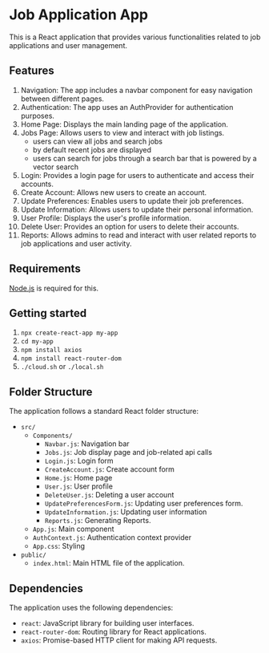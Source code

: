# Job Application App

This is a React application that provides various functionalities related to job applications and user management.

## Features

1. Navigation: The app includes a navbar component for easy navigation between different pages.
2. Authentication: The app uses an AuthProvider for authentication purposes.
3. Home Page: Displays the main landing page of the application.
4. Jobs Page: Allows users to view and interact with job listings.
    - users can view all jobs and search jobs 
    - by default recent jobs are displayed
    - users can search for jobs through a search bar that is powered by a vector search
5. Login: Provides a login page for users to authenticate and access their accounts.
6. Create Account: Allows new users to create an account.
7. Update Preferences: Enables users to update their job preferences.
8. Update Information: Allows users to update their personal information.
9. User Profile: Displays the user's profile information.
10. Delete User: Provides an option for users to delete their accounts.
11. Reports: Allows admins to read and interact with user related reports to job applications and user activity.

## Requirements
[Node.js](https://nodejs.org/en/download) is required for this.

## Getting started
1. `npx create-react-app my-app`
2. `cd my-app`
3. `npm install axios`
4. `npm install react-router-dom`
5. `./cloud.sh` or `./local.sh`

## Folder Structure

The application follows a standard React folder structure:

- `src/`
  - `Components/`
    - `Navbar.js`: Navigation bar
    - `Jobs.js`: Job display page and job-related api calls
    - `Login.js`: Login form
    - `CreateAccount.js`: Create account form
    - `Home.js`: Home page
    - `User.js`: User profile
    - `DeleteUser.js`: Deleting a user account
    - `UpdatePreferencesForm.js`: Updating user preferences form.
    - `UpdateInformation.js`: Updating user information
    - `Reports.js`: Generating Reports.
  - `App.js`: Main component
  - `AuthContext.js`: Authentication context provider
  - `App.css`: Styling
- `public/`
  - `index.html`: Main HTML file of the application.

## Dependencies

The application uses the following dependencies:

- `react`: JavaScript library for building user interfaces.
- `react-router-dom`: Routing library for React applications.
- `axios`: Promise-based HTTP client for making API requests.
